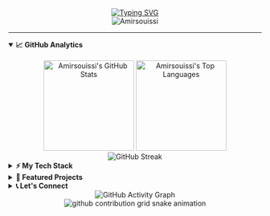 <!-- Animated Welcome Header -->
<div align="center">
  <a href="https://git.io/typing-svg"><img src="https://readme-typing-svg.herokuapp.com?font=Fira+Code&pause=1000&color=000000&center=true&vCenter=true&width=435&lines=Hello+World!+👋;I'm+Dr.+Amir+Souissi;ML/AI+Consultant;AWS+AI+Trainer" alt="Typing SVG" /></a>
  <br>
  <img src="https://komarev.com/ghpvc/?username=Amirsouissi&label=Profile+Views&color=0e75b6&style=flat" alt="Amirsouissi" />
</div>

---

<!-- Interactive Tabs Section -->
<details open>
<summary><b>📈 GitHub Analytics</b></summary>
<br>
<div align="center">
  <!-- GitHub Stats Cards -->
  <img height="180em" src="https://github-readme-stats.vercel.app/api?username=Amirsouissi&show_icons=true&theme=react&hide_border=true&count_private=true&include_all_commits=true" alt="Amirsouissi's GitHub Stats" />
  <img height="180em" src="https://github-readme-stats.vercel.app/api/top-langs/?username=Amirsouissi&layout=compact&theme=react&hide_border=true&langs_count=8&hide=html,css" alt="Amirsouissi's Top Languages"/>
  <br>
  <!-- GitHub Streak Stats -->
  <img src="https://github-readme-streak-stats.herokuapp.com/?user=Amirsouissi&theme=react&hide_border=true" alt="GitHub Streak"/>
</div>
</details>

<details>
<summary><b>⚡ My Tech Stack</b></summary>
<br>
<p align="center">

**💻 Languages:**
<br>
<img src="https://img.shields.io/badge/JavaScript-323330?style=for-the-badge&logo=javascript&logoColor=F7DF1E" alt="JavaScript">
<img src="https://img.shields.io/badge/TypeScript-007ACC?style=for-the-badge&logo=typescript&logoColor=white" alt="TypeScript">
<img src="https://img.shields.io/badge/Python-3776AB?style=for-the-badge&logo=python&logoColor=white" alt="Python">
<img src="https://img.shields.io/badge/Java-ED8B00?style=for-the-badge&logo=openjdk&logoColor=white" alt="Java">

**🖼️ Frontend:**
<br>
<img src="https://img.shields.io/badge/React-20232A?style=for-the-badge&logo=react&logoColor=61DAFB" alt="React">
<img src="https://img.shields.io/badge/Next.js-000000?style=for-the-badge&logo=nextdotjs&logoColor=white" alt="Next.js">
<img src="https://img.shields.io/badge/Tailwind_CSS-38B2AC?style=for-the-badge&logo=tailwind-css&logoColor=white" alt="Tailwind CSS">

**🔧 Backend:**
<br>
<img src="https://img.shields.io/badge/Node.js-339933?style=for-the-badge&logo=nodedotjs&logoColor=white" alt="Node.js">
<img src="https://img.shields.io/badge/Express.js-000000?style=for-the-badge&logo=express&logoColor=white" alt="Express.js">
<img src="https://img.shields.io/badge/Spring_Boot-6DB33F?style=for-the-badge&logo=springboot&logoColor=white" alt="Spring Boot">

**🗄️ Databases:**
<br>
<img src="https://img.shields.io/badge/PostgreSQL-316192?style=for-the-badge&logo=postgresql&logoColor=white" alt="PostgreSQL">
<img src="https://img.shields.io/badge/MongoDB-4EA94B?style=for-the-badge&logo=mongodb&logoColor=white" alt="MongoDB">

**☁️ DevOps & Cloud:**
<br>
<img src="https://img.shields.io/badge/GitHub_Actions-2088FF?style=for-the-badge&logo=github-actions&logoColor=white" alt="GitHub Actions">
<img src="https://img.shields.io/badge/Docker-2496ED?style=for-the-badge&logo=docker&logoColor=white" alt="Docker">
<img src="https://img.shields.io/badge/AWS-232F3E?style=for-the-badge&logo=amazonaws&logoColor=white" alt="AWS">
</p>
</details>

<details>
<summary><b>🚀 Featured Projects</b></summary>
<br>
<table>
  <tr>
    <td width="50%" align="center">
      <h3>🎯 Project Alpha</h3>
      <a href="https://github.com/Amirsouissi/project-alpha">
        <img src="https://github-readme-stats.vercel.app/api/pin/?username=Amirsouissi&repo=project-alpha&theme=react&hide_border=true" alt="Project Alpha">
      </a>
      <p><em>A high-performance web app built with React and Node.js.</em></p>
      <img src="https://img.shields.io/github/stars/Amirsouissi/project-alpha?style=social" alt="Stars">
    </td>
    <td width="50%" align="center">
      <h3>🤖 Project Beta</h3>
      <a href="https://github.com/Amirsouissi/project-beta">
        <img src="https://github-readme-stats.vercel.app/api/pin/?username=Amirsouissi&repo=project-beta&theme=react&hide_border=true" alt="Project Beta">
      </a>
      <p><em>An AI/ML tool built with Python and TensorFlow.</em></p>
      <img src="https://img.shields.io/github/stars/Amirsouissi/project-beta?style=social" alt="Stars">
    </td>
  </tr>
</table>
<div align="center">
  <a href="https://github.com/Amirsouissi?tab=repositories">
    <b>📂 Explore More Projects</b>
  </a>
</div>
</details>

<details>
<summary><b>📞 Let's Connect</b></summary>
<br>
<p align="center">
  <a href="https://www.linkedin.com/in/amir-souissi-04339a76/" target="_blank">
    <img src="https://img.shields.io/badge/LinkedIn-0A66C2?style=for-the-badge&logo=linkedin&logoColor=white" alt="LinkedIn">
  </a>
  <a href="mailto:souissiamir89@gmail.com">
    <img src="https://img.shields.io/badge/Gmail-EA4335?style=for-the-badge&logo=gmail&logoColor=white" alt="Gmail">
  </a>
  <a href="https://x.com/souissi_amir" target="_blank">
    <img src="https://img.shields.io/badge/X-000000?style=for-the-badge&logo=x&logoColor=white" alt="X">
  </a>
</p>
</details>

<!-- GitHub Activity Graph -->
<div align="center">
  <img src="https://github-readme-activity-graph.vercel.app/graph?username=Amirsouissi&theme=react-dark&hide_border=true&area=true" alt="GitHub Activity Graph"/>
</div>

<!-- Snake Game Contribution Animation -->
<div align="center">
  <picture>
    <source media="(prefers-color-scheme: dark)" srcset="https://raw.githubusercontent.com/Amirsouissi/Amirsouissi/output/github-contribution-grid-snake-dark.svg">
    <source media="(prefers-color-scheme: light)" srcset="https://raw.githubusercontent.com/Amirsouissi/Amirsouissi/output/github-contribution-grid-snake.svg">
    <img alt="github contribution grid snake animation" src="https://raw.githubusercontent.com/Amirsouissi/Amirsouissi/output/github-contribution-grid-snake.svg">
  </picture>
</div>
